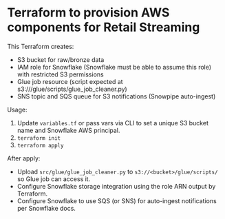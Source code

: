 # Terraform to provision AWS components for Retail Streaming

This Terraform creates:
- S3 bucket for raw/bronze data
- IAM role for Snowflake (Snowflake must be able to assume this role) with restricted S3 permissions
- Glue job resource (script expected at s3://<bucket>/glue/scripts/glue_job_cleaner.py)
- SNS topic and SQS queue for S3 notifications (Snowpipe auto-ingest)

Usage:

1. Update `variables.tf` or pass vars via CLI to set a unique S3 bucket name and Snowflake AWS principal.
2. `terraform init`
3. `terraform apply`

After apply:
- Upload `src/glue/glue_job_cleaner.py` to `s3://<bucket>/glue/scripts/` so Glue job can access it.
- Configure Snowflake storage integration using the role ARN output by Terraform.
- Configure Snowflake to use SQS (or SNS) for auto-ingest notifications per Snowflake docs.
